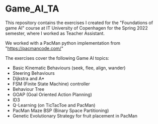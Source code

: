 # Game_AI_TA

This repository contains the exercises I created for the "Foundations of game AI" course at IT University of Copenhagen for the Spring 2022 semester, where I worked as Teacher Assistant.

We worked with a PacMan python implementation from "https://pacmancode.com/"

The exercises cover the following Game AI topics:
- Basic Kinematic Behaviours (seek, flee, align, wander)
- Steering Behaviours 
- Dijkstra and A*
- FSM (Finite State Machine) controller
- Behaviour Tree
- GOAP (Goal Oriented Action Planning)
- ID3
- Q-Learning (on TicTacToe and PacMan)
- PacMan Maze BSP (Binary Space Partitioning)
- Genetic Evolutionary Strategy for fruit placement in PacMan
